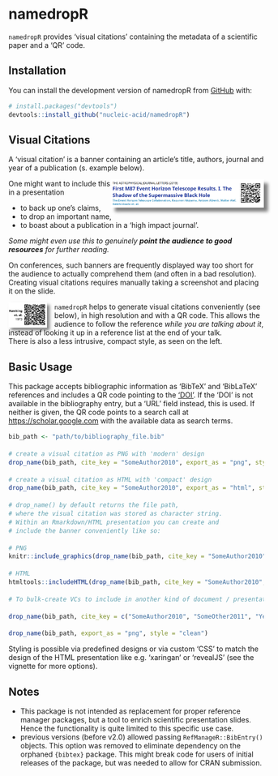 
<!-- README.md is generated from README.Rmd. Please edit that file -->

# namedropR

<!-- badges: start -->
<!-- badges: end -->

`namedropR` provides ‘visual citations’ containing the metadata of a
scientific paper and a ‘QR’ code.

## Installation

You can install the development version of namedropR from
[GitHub](https://github.com/) with:

``` r
# install.packages("devtools")
devtools::install_github("nucleic-acid/namedropR")
```

## Visual Citations

A ‘visual citation’ is a banner containing an article’s title, authors,
journal and year of a publication (s. example below).

<img src="man/figures/collaboration_2019_ApJL.png" align="right" alt="A visual citation pointing to a scientific paper. Scan with a QR code scanner to follow the URL." width="60%" style="box-shadow: 8px 8px 6px grey;"/>

One might want to include this in a presentation

-   to back up one’s claims,
-   to drop an important name,
-   to boast about a publication in a ‘high impact journal’.

*Some might even use this to genuinely **point the audience to good
resources** for further reading.*

On conferences, such banners are frequently displayed way too short for
the audience to actually comprehend them (and often in a bad
resolution). Creating visual citations requires manually taking a
screenshot and placing it on the slide.

<img src="man/figures/hawking_1973.png" align="left" alt="A compact visual citation pointing to a scientific paper. Scan with a QR code scanner to follow the URL." width="15%" style="box-shadow: 5px 5px 6px grey;margin-right: 15px"/>

`namedropR` helps to generate visual citations conveniently (see below),
in high resolution and with a QR code. This allows the audience to
follow the reference *while you are talking about it*, instead of
looking it up in a reference list at the end of your talk.  
There is also a less intrusive, compact style, as seen on the left.

## Basic Usage

This package accepts bibliographic information as ‘BibTeX’ and
‘BibLaTeX’ references and includes a QR code pointing to the
[‘DOI’](https://www.doi.org). If the ‘DOI’ is not available in the
bibliography entry, but a ‘URL’ field instead, this is used. If neither
is given, the QR code points to a search call at
<https://scholar.google.com> with the available data as search terms.

``` r
bib_path <- "path/to/bibliography_file.bib"

# create a visual citation as PNG with 'modern' design
drop_name(bib_path, cite_key = "SomeAuthor2010", export_as = "png", style = "modern")

# create a visual citation as HTML with 'compact' design
drop_name(bib_path, cite_key = "SomeAuthor2010", export_as = "html", style = "compact")

# drop_name() by default returns the file path, 
# where the visual citation was stored as character string. 
# Within an Rmarkdown/HTML presentation you can create and 
# include the banner conveniently like so:

# PNG
knitr::include_graphics(drop_name(bib_path, cite_key = "SomeAuthor2010", export_as = "png", style = "clean"))

# HTML
htmltools::includeHTML(drop_name(bib_path, cite_key = "SomeAuthor2010", export_as = "html", style = "clean", use_xaringan = TRUE))

# To bulk-create VCs to include in another kind of document / presentation slides you can pass a vector of citation keys or pass no keys at all to render some or all bibliography entries respectively:

drop_name(bib_path, cite_key = c("SomeAuthor2010", "SomeOther2011", "YetAnother2012"), export_as = "png", style = "clean")

drop_name(bib_path, export_as = "png", style = "clean")
```

Styling is possible via predefined designs or via custom ‘CSS’ to match
the design of the HTML presentation like e.g. ‘xaringan’ or ‘revealJS’
(see the vignette for more options).

## Notes

-   This package is not intended as replacement for proper reference
    manager packages, but a tool to enrich scientific presentation
    slides. Hence the functionality is quite limited to this specific
    use case.
-   previous versions (before v2.0) allowed passing
    `RefManageR::BibEntry()` objects. This option was removed to
    eliminate dependency on the orphaned `{bibtex}` package. This might
    break code for users of initial releases of the package, but was
    needed to allow for CRAN submission.
